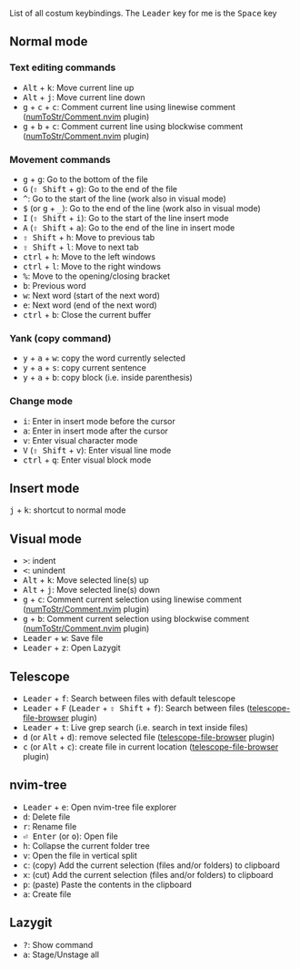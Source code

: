 List of all costum keybindings.
The <kbd>Leader</kbd> key for me is the <kbd>Space</kbd> key 

## Normal mode
### Text editing commands
* <kbd>Alt</kbd> + <kbd>k</kbd>: Move current line up
* <kbd>Alt</kbd> + <kbd>j</kbd>: Move current line down
* <kbd>g</kbd> + <kbd>c</kbd> + <kbd>c</kbd>: Comment current line using linewise comment ([numToStr/Comment.nvim][comments_plugin] plugin)
* <kbd>g</kbd> + <kbd>b</kbd> + <kbd>c</kbd>: Comment current line using blockwise comment ([numToStr/Comment.nvim][comments_plugin] plugin)
### Movement commands
* <kbd>g</kbd> + <kbd>g</kbd>: Go to the bottom of the file
* <kbd>G</kbd> (<kbd>⇧ Shift</kbd> + <kbd>g</kbd>): Go to the end of the file
* <kbd>^</kbd>: Go to the start of the line (work also in visual mode)
* <kbd>$</kbd> (or <kbd>g</kbd> + <kbd>\_</kbd>): Go to the end of the line (work also in visual mode)
* <kbd>I</kbd> (<kbd>⇧ Shift</kbd> + <kbd>i</kbd>): Go to the start of the line insert mode
* <kbd>A</kbd> (<kbd>⇧ Shift</kbd> + <kbd>a</kbd>): Go to the end of the line in insert mode
* <kbd>⇧ Shift</kbd> + <kbd>h</kbd>: Move to previous tab
* <kbd>⇧ Shift</kbd> + <kbd>l</kbd>: Move to next tab
* <kbd>ctrl</kbd> + <kbd>h</kbd>: Move to the left windows
* <kbd>ctrl</kbd> + <kbd>l</kbd>: Move to the right windows
* <kbd>%</kbd>: Move to the opening/closing bracket
* <kbd>b</kbd>: Previous word
* <kbd>w</kbd>: Next word (start of the next word)
* <kbd>e</kbd>: Next word (end of the next word)
* <kbd>ctrl</kbd> + <kbd>b</kbd>: Close the current buffer
### Yank (copy command)
* <kbd>y</kbd> + <kbd>a</kbd> + <kbd>w</kbd>: copy the word currently selected
* <kbd>y</kbd> + <kbd>a</kbd> + <kbd>s</kbd>: copy current sentence
* <kbd>y</kbd> + <kbd>a</kbd> + <kbd>b</kbd>: copy block (i.e. inside parenthesis)
### Change mode
* <kbd>i</kbd>: Enter in insert mode before the cursor
* <kbd>a</kbd>: Enter in insert mode after the cursor
* <kbd>v</kbd>: Enter visual character mode
* <kbd>V</kbd> (<kbd>⇧ Shift</kbd> + <kbd>v</kbd>): Enter visual line mode
* <kbd>ctrl</kbd> + <kbd>q</kbd>: Enter visual block mode

## Insert mode
<kbd>j</kbd> + <kbd>k</kbd>: shortcut to normal mode

## Visual mode
* <kbd>></kbd>: indent
* <kbd><</kbd>: unindent
* <kbd>Alt</kbd> + <kbd>k</kbd>: Move selected line(s) up
* <kbd>Alt</kbd> + <kbd>j</kbd>: Move selected line(s) down
* <kbd>g</kbd> + <kbd>c</kbd>: Comment current selection using linewise comment ([numToStr/Comment.nvim][comments_plugin] plugin)
* <kbd>g</kbd> + <kbd>b</kbd>: Comment current selection using blockwise comment ([numToStr/Comment.nvim][comments_plugin] plugin)
* <kbd>Leader</kbd> + <kbd>w</kbd>: Save file
* <kbd>Leader</kbd> + <kbd>z</kbd>: Open Lazygit

## Telescope
* <kbd>Leader</kbd> + <kbd>f</kbd>: Search between files with default telescope
* <kbd>Leader</kbd> + <kbd>F</kbd> (<kbd>Leader</kbd> + <kbd>⇧ Shift</kbd> + <kbd>f</kbd>): Search between files ([telescope-file-browser][telescope-file-browser] plugin)
* <kbd>Leader</kbd> + <kbd>t</kbd>: Live grep search (i.e. search in text inside files)
* <kbd>d</kbd> (or  <kbd>Alt</kbd> + <kbd>d</kbd>): remove selected file ([telescope-file-browser][telescope-file-browser] plugin)
* <kbd>c</kbd> (or  <kbd>Alt</kbd> + <kbd>c</kbd>): create file in current location ([telescope-file-browser][telescope-file-browser] plugin)

## nvim-tree
* <kbd>Leader</kbd> + <kbd>e</kbd>: Open nvim-tree file explorer
* <kbd>d</kbd>: Delete file
* <kbd>r</kbd>: Rename file
* <kbd>⏎ Enter</kbd> (or <kbd>o</kbd>): Open file
* <kbd>h</kbd>: Collapse the current folder tree
* <kbd>v</kbd>: Open the file in vertical split
* <kbd>c</kbd>: (copy)  Add the current selection (files and/or folders) to clipboard
* <kbd>x</kbd>: (cut)   Add the current selection (files and/or folders) to clipboard
* <kbd>p</kbd>: (paste) Paste the contents in the clipboard
* <kbd>a</kbd>: Create file

## Lazygit
* <kbd>?</kbd>: Show command 
* <kbd>a</kbd>: Stage/Unstage all 


[telescope-file-browser]:https://github.com/nvim-telescope/telescope-file-browser.nvim
[comments_plugin]:https://github.com/numToStr/Comment.nvim
